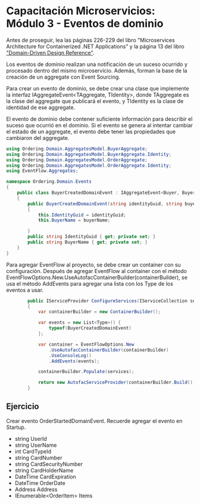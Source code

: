 # Capacitación Microservicios: Módulo 3 - Eventos de dominio

Antes de proseguir, lea las páginas 226-229 del libro "Microservices Architecture for Containerized .NET Applications" y la página 13 del libro ["Domain-Driven Design Reference"](http://domainlanguage.com/wp-content/uploads/2016/05/DDD_Reference_2015-03.pdf).

Los eventos de dominio realizan una notificación de un suceso ocurrido y procesado dentro del mismo microservicio. Además, forman la base de la creación de un aggregate con Event Sourcing.

Para crear un evento de dominio, se debe crear una clase que implemente la interfaz IAggregateEvent<TAggregate, TIdentity>, donde TAggregate es la clase del aggregate que publicará el evento, y TIdentity es la clase de identidad de ese aggregate.

El evento de dominio debe contener suficiente información para describir el suceso que ocurrió en el dominio. Si el evento se genera al intentar cambiar el estado de un aggregate, el evento debe tener las propiedades que cambiaron del aggregate.

```csharp
using Ordering.Domain.AggregatesModel.BuyerAggregate;
using Ordering.Domain.AggregatesModel.BuyerAggregate.Identity;
using Ordering.Domain.AggregatesModel.OrderAggregate;
using Ordering.Domain.AggregatesModel.OrderAggregate.Identity;
using EventFlow.Aggregates;

namespace Ordering.Domain.Events
{
    public class BuyerCreatedDomainEvent : IAggregateEvent<Buyer, BuyerId>
    {
        public BuyerCreatedDomainEvent(string identityGuid, string buyerName)
        {
            this.IdentityGuid = identityGuid;
            this.BuyerName = buyerName;

        }
        public string IdentityGuid { get; private set; }
        public string BuyerName { get; private set; }
    }
}
```

Para agregar EventFlow al proyecto, se debe crear un container con su configuración. Después de agregar EventFlow al container con el método EventFlowOptions.New.UseAutofacContainerBuilder(containerBuilder), se usa el método AddEvents para agregar una lista con los Type de los eventos a usar.

```csharp
        public IServiceProvider ConfigureServices(IServiceCollection services)
        {
            var containerBuilder = new ContainerBuilder();

            var events = new List<Type>() {
                typeof(BuyerCreatedDomainEvent)
            };

            var container = EventFlowOptions.New
                .UseAutofacContainerBuilder(containerBuilder)
                .UseConsoleLog()
                .AddEvents(events);

            containerBuilder.Populate(services);

            return new AutofacServiceProvider(containerBuilder.Build());
        }
```

## Ejercicio

Crear evento OrderStartedDomainEvent. Recuerde agregar el evento en Startup.

* string UserId
* string UserName
* int CardTypeId
* string CardNumber
* string CardSecurityNumber
* string CardHolderName
* DateTime CardExpiration
* DateTime OrderDate
* Address Address
* IEnumerable\<OrderItem> Items